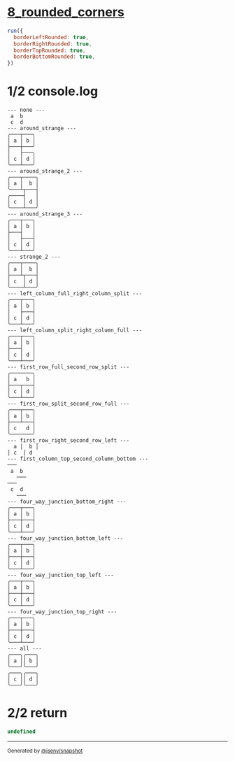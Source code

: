 # [8_rounded_corners](../../table_4_cells.test.mjs#L276)

```js
run({
  borderLeftRounded: true,
  borderRightRounded: true,
  borderTopRounded: true,
  borderBottomRounded: true,
})
```

# 1/2 console.log

```console
--- none ---
 a  b 
 c  d 
--- around_strange ---
╭───┬───╮
│ a │ b │
├───┼───╯
│   ├───╮
│ c │ d │
╰───┴───╯
--- around_strange_2 ---
╭───┬────╮
│ a │  b │
╰───┴┬───┤
╭────┤   │
│ c  │ d │
╰────┴───╯
--- around_strange_3 ---
╭───┬───╮
│ a │ b │
├───┤   │
│   ├───┤
│ c │ d │
╰───┴───╯
--- strange_2 ---
╭───┬────╮
│ a │  b │
├───┴┬───┤
│ c  │ d │
╰────┴───╯
--- left_column_full_right_column_split ---
╭───┬───╮
│ a │ b │
│   ├───┤
│ c │ d │
╰───┴───╯
--- left_column_split_right_column_full ---
╭───┬───╮
│ a │ b │
├───┤   │
│ c │ d │
╰───┴───╯
--- first_row_full_second_row_split ---
╭───────╮
│ a   b │
├───┬───┤
│ c │ d │
╰───┴───╯
--- first_row_split_second_row_full ---
╭───┬───╮
│ a │ b │
├───┴───┤
│ c   d │
╰───────╯
--- first_row_right_second_row_left ---
  a │  b │
│ c  │ d  
--- first_column_top_second_column_bottom ---
───   
 a  b 
   ───
───   
 c  d 
   ───
--- four_way_junction_bottom_right ---
╭───┬───╮
│ a │ b │
├───┼───┤
│ c │ d │
╰───┴───╯
--- four_way_junction_bottom_left ---
╭───┬───╮
│ a │ b │
├───┼───┤
│ c │ d │
╰───┴───╯
--- four_way_junction_top_left ---
╭───┬───╮
│ a │ b │
├───┼───┤
│ c │ d │
╰───┴───╯
--- four_way_junction_top_right ---
╭───┬───╮
│ a │ b │
├───┼───┤
│ c │ d │
╰───┴───╯
--- all ---
╭───╮╭───╮
│ a ││ b │
╰───╯╰───╯
╭───╮╭───╮
│ c ││ d │
╰───╯╰───╯
```

# 2/2 return

```js
undefined
```

---

<sub>
  Generated by <a href="https://github.com/jsenv/core/tree/main/packages/independent/snapshot">@jsenv/snapshot</a>
</sub>
